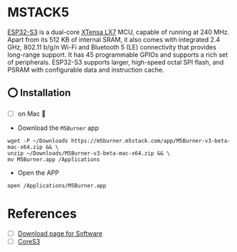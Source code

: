 # MSTACK5



[ESP32-S3](https://www.espressif.com/en/products/socs/esp32-s3) is a dual-core [XTensa LX7](https://www.cadence.com/en_US/home/resources/datasheets/xtensa-lx7-processor-ds.html) MCU, capable of running at 240 MHz. Apart from its 512 KB of internal SRAM, it also comes with integrated 2.4 GHz, 802.11 b/g/n Wi-Fi and Bluetooth 5 (LE) connectivity that provides long-range support. It has 45 programmable GPIOs and supports a rich set of peripherals. ESP32-S3 supports larger, high-speed octal SPI flash, and PSRAM with configurable data and instruction cache.

## :o: Installation

- [ ] on Mac :apple:

* Download the `M5Burner` app

```
wget -P ~/Downloads https://m5burner.m5stack.com/app/M5Burner-v3-beta-mac-x64.zip && \
unzip ~/Downloads/M5Burner-v3-beta-mac-x64.zip && \
mv M5Burner.app /Applications
```

* Open the APP

```
open /Applications/M5Burner.app
```


# References

- [ ] [Download page for Software](https://docs.m5stack.com/en/download)
- [ ] [CoreS3](https://docs.m5stack.com/en/core/CoreS3)
